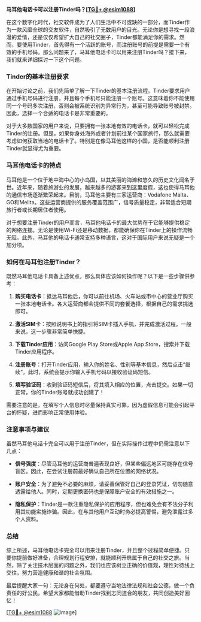 **马耳他电话卡可以注册Tinder吗？[[TG💪+ @esim1088](https://t.me/s/esim1088)]**

在这个数字化时代，社交软件成为了人们生活中不可或缺的一部分，而Tinder作为一款风靡全球的交友软件，自然吸引了无数用户的目光。无论你是想寻找一段浪漫的爱情，还是仅仅希望扩大自己的社交圈子，Tinder都能满足你的需求。然而，要使用Tinder，首先得有一个活跃的账号，而注册账号的前提是需要一个有效的手机号码。那么问题来了，马耳他电话卡可以用来注册Tinder吗？接下来，我们就来详细探讨一下这个问题。

### Tinder的基本注册要求

在开始讨论之前，我们先简单了解一下Tinder的基本注册流程。Tinder要求用户通过手机号码进行注册，并且每个手机号只能注册一个账号。这意味着你不能使用同一个号码多次注册，否则会被系统识别为异常行为，甚至可能导致账号被封禁。因此，选择一个合适的电话卡是非常重要的。

对于大多数国家的用户来说，只要拥有一张本地有效的电话卡，就可以轻松完成Tinder的注册。但是，如果你身处海外或者计划前往某个国家旅行，那么就需要考虑如何获取当地的电话卡了。特别是在像马耳他这样的小国，是否能顺利注册Tinder就显得尤为重要。

### 马耳他电话卡的特点

马耳他是一个位于地中海中心的小岛国，以其美丽的海滩和悠久的历史文化闻名于世。近年来，随着旅游业的发展，越来越多的游客来到这里度假，这也使得马耳他的通信市场逐渐繁荣起来。目前，马耳他主要有三家运营商：Vodafone Malta、GO和Melita。这些运营商提供的服务覆盖范围广，信号质量稳定，非常适合短期旅行者或长期居住者使用。

对于想要注册Tinder的用户而言，马耳他电话卡的最大优势在于它能够提供稳定的网络连接。无论是使用Wi-Fi还是移动数据，都能确保你在Tinder上的操作流畅无阻。此外，马耳他的电话卡通常支持多种语言，这对于国际用户来说无疑是一个加分项。

### 如何在马耳他注册Tinder？

既然马耳他电话卡具备上述优点，那么具体应该如何操作呢？以下是一些步骤供参考：

1. **购买电话卡**：抵达马耳他后，你可以前往机场、火车站或市中心的营业厅购买一张本地电话卡。各大运营商都会提供不同的套餐选择，根据自己的需求挑选即可。

2. **激活SIM卡**：按照说明书上的指引将SIM卡插入手机，并完成激活过程。一般来说，这一步骤非常简单快捷。

3. **下载Tinder应用**：访问Google Play Store或Apple App Store，搜索并下载Tinder应用程序。

4. **注册账号**：打开Tinder应用，输入你的姓名、性别等基本信息，然后点击“继续”。此时，系统会提示你输入手机号码以接收验证码短信。

5. **填写验证码**：收到验证码短信后，将其填入相应的位置，点击提交。如果一切正常，你的Tinder账号就成功创建了！

需要注意的是，在填写个人信息时尽量保持真实可靠，因为虚假信息可能会引起平台的怀疑，进而影响正常使用体验。

### 注意事项与建议

虽然马耳他电话卡完全可以用于注册Tinder，但在实际操作过程中仍需注意以下几点：

- **信号强度**：尽管马耳他的运营商普遍表现良好，但某些偏远地区可能存在信号盲区。因此，在尝试注册前最好确认自己所在位置的网络状况。
  
- **账户安全**：为了避免不必要的麻烦，请妥善保管好自己的登录凭证，切勿随意透露给他人。同时，定期更换密码也是保障账户安全的有效措施之一。

- **隐私保护**：Tinder是一款注重隐私保护的应用程序，但也难免会有不法分子利用其功能实施诈骗。因此，在与其他用户互动时务必提高警惕，避免泄露过多个人资料。

### 总结

综上所述，马耳他电话卡完全可以用来注册Tinder，并且整个过程简单便捷。只要你提前做好准备，合理规划行程安排，就能顺利开启属于自己的社交之旅。当然，除了关注技术层面的问题之外，我们也应该树立正确的价值观，理性对待线上交往，努力营造健康和谐的社会氛围。

最后提醒大家一句：无论身在何处，都要遵守当地法律法规和社会公德，做一个负责任的好公民。希望大家都能借助Tinder找到志同道合的朋友，共同创造美好回忆！

[[TG💪+ @esim1088](https://t.me/s/esim1088) ![Image](https://i.postimg.cc/4NQfJmqS/Snipaste-2025-05-13-00-14-12.png)]
